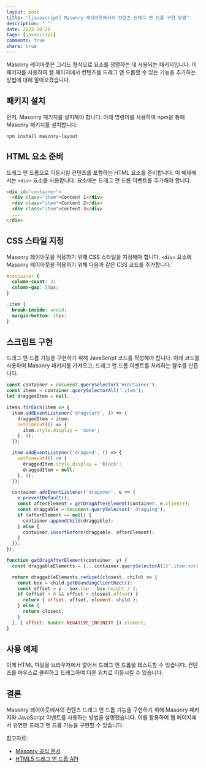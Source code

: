 ```yaml
---
layout: post
title: "[javascript] Masonry 레이아웃에서의 컨텐츠 드래그 앤 드롭 구현 방법"
description: " "
date: 2023-10-26
tags: [javascript]
comments: true
share: true
---
```


Masonry 레이아웃은 그리드 형식으로 요소를 정렬하는 데 사용되는 패키지입니다. 이 패키지를 사용하여 웹 페이지에서 컨텐츠를 드래그 앤 드롭할 수 있는 기능을 추가하는 방법에 대해 알아보겠습니다.

## 패키지 설치
먼저, Masonry 패키지를 설치해야 합니다. 아래 명령어를 사용하여 npm을 통해 Masonry 패키지를 설치합니다.

```
npm install masonry-layout
```

## HTML 요소 준비
드래그 앤 드롭으로 이동시킬 컨텐츠를 포함하는 HTML 요소를 준비합니다. 이 예제에서는 `<div>` 요소를 사용합니다. 요소에는 드래그 앤 드롭 이벤트를 추가해야 합니다.

```html
<div id="container">
  <div class="item">Content 1</div>
  <div class="item">Content 2</div>
  <div class="item">Content 3</div>
  ...
</div>
```

## CSS 스타일 지정
Masonry 레이아웃을 적용하기 위해 CSS 스타일을 지정해야 합니다. `<div>` 요소에 Masonry 레이아웃을 적용하기 위해 다음과 같은 CSS 코드를 추가합니다.

```css
#container {
  column-count: 3;
  column-gap: 10px;
}

.item {
  break-inside: avoid;
  margin-bottom: 10px;
}
```

## 스크립트 구현
드래그 앤 드롭 기능을 구현하기 위해 JavaScript 코드를 작성해야 합니다. 아래 코드를 사용하여 Masonry 패키지를 가져오고, 드래그 앤 드롭 이벤트를 처리하는 함수를 만듭니다.

```javascript
const container = document.querySelector('#container');
const items = container.querySelectorAll('.item');
let draggedItem = null;

items.forEach(item => {
  item.addEventListener('dragstart', () => {
    draggedItem = item;
    setTimeout(() => {
      item.style.display = 'none';
    }, 0);
  });

  item.addEventListener('dragend', () => {
    setTimeout(() => {
      draggedItem.style.display = 'block';
      draggedItem = null;
    }, 0);
  });

  container.addEventListener('dragover', e => {
    e.preventDefault();
    const afterElement = getDragAfterElement(container, e.clientY);
    const draggable = document.querySelector('.dragging');
    if (afterElement == null) {
      container.appendChild(draggable);
    } else {
      container.insertBefore(draggable, afterElement);
    }
  });
});

function getDragAfterElement(container, y) {
  const draggableElements = [...container.querySelectorAll('.item:not(.dragging)')];

  return draggableElements.reduce((closest, child) => {
    const box = child.getBoundingClientRect();
    const offset = y - box.top - box.height / 2;
    if (offset < 0 && offset > closest.offset) {
      return { offset: offset, element: child };
    } else {
      return closest;
    }
  }, { offset: Number.NEGATIVE_INFINITY }).element;
}
```

## 사용 예제
이제 HTML 파일을 브라우저에서 열어서 드래그 앤 드롭을 테스트할 수 있습니다. 컨텐츠를 마우스로 클릭하고 드래그하여 다른 위치로 이동시킬 수 있습니다.

## 결론
Masonry 레이아웃에서의 컨텐츠 드래그 앤 드롭 기능을 구현하기 위해 Masonry 패키지와 JavaScript 이벤트를 사용하는 방법을 설명했습니다. 이를 활용하여 웹 페이지에서 유연한 드래그 앤 드롭 기능을 구현할 수 있습니다.

참고자료:
- [Masonry 공식 문서](https://masonry.desandro.com/)
- [HTML5 드래그 앤 드롭 API](https://developer.mozilla.org/en-US/docs/Web/API/HTML_Drag_and_Drop_API)